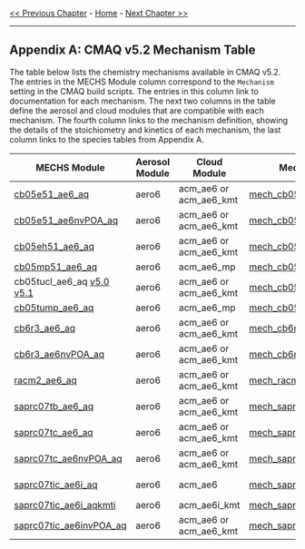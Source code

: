 <!-- BEGIN COMMENT -->

[<< Previous Chapter](CMAQ_OGD_ch13_support.md) - [Home](README.md) - [Next Chapter >>](CMAQ_OGD_glossary.md)

<!-- END COMMENT -->

* * *

## Appendix A: CMAQ v5.2 Mechanism Table 
The table below lists the chemistry mechanisms available in CMAQ v5.2.  The entries in the MECHS Module column correspond to the `Mechanism` setting in the CMAQ build scripts. The entries in this column link to documentation for each mechanism.   The next two columns in the table define the aerosol and cloud modules that are compatible with each mechanism. The fourth column links to the mechanism definition, showing the details of the stoichiometry and kinetics of each mechanism, the last column links to the species tables from Appendix A.

|**MECHS Module**|**Aerosol Module**|**Cloud Module**|**Mechanism Definition**|**Species Table**|
|---|---|---|---|---|
| [cb05e51_ae6_aq](https://www.airqualitymodeling.org/index.php/CMAQ_v5.1_CB05_updates) | aero6 | acm_ae6 or acm_ae6_kmt|[mech_cb05e51_ae6_aq.def](../../CCTM/src/MECHS/cb05e51_ae6_aq/mech_cb05e51_ae6_aq.def)|[**Table A1**](./Appendix_A/cb05e51_ae6_aq/cb05e51_ae6_aq_species_table.md)|
| [cb05e51_ae6nvPOA_aq](SemiVolPOA_pcSOA.md) | aero6 | acm_ae6 or acm_ae6_kmt|[mech_cb05e51_ae6nvPOA_aq.def](../../CCTM/src/MECHS/cb05e51_ae6nvPOA_aq/mech_cb05e51_ae6nvPOA_aq.def) | |
| [cb05eh51_ae6_aq](Halogen_Chemistry.md) | aero6 | acm_ae6 or acm_ae6_kmt| [mech_cb05eh51_ae6_aq.def](../../CCTM/src/MECHS/cb05eh51_ae6_aq/mech_cb05eh51_ae6_aq.def) | |
| [cb05mp51_ae6_aq](https://www.airqualitymodeling.org/index.php/CMAQ_v5.1_cb05mp51_ae6_aq) | aero6 | acm_ae6_mp|[mech_cb05mp51_ae6_aq.def](../../CCTM/src/MECHS/cb05mp51_ae6_aq/mech_cb05mp51_ae6_aq.def) | |
| cb05tucl_ae6_aq [v5.0](https://www.airqualitymodeling.org/index.php/CMAQv5.0_Chemistry_Notes#CB05TUCL) [v5.1](https://www.airqualitymodeling.org/index.php/CMAQ_v5.1_CB05_updates#CB05tucl_Mechanism_Updates) | aero6 | acm_ae6 or acm_ae6_kmt|[mech_cb05tucl_ae6_aq.def](../../CCTM/src/MECHS/cb05tucl_ae6_aq/mech_cb05tucl_ae6_aq.def) |[**Table A2**](./Appendix_A/cb05tucl/cb05tucl_species_table.md)|
| [cb05tump_ae6_aq](https://www.airqualitymodeling.org/index.php/CMAQ_v5.1_cb05tump_ae6_aq) | aero6 | acm_ae6_mp|[mech_cb05tump_ae6_aq.def](../../CCTM/src/MECHS/cb05tump_ae6_aq/mech_cb05tump_ae6_aq.def) | |
| [cb6r3_ae6_aq](CB6_release_notes.md) | aero6 | acm_ae6 or acm_ae6_kmt| [mech_cb6r3_ae6_aq.def](../../CCTM/src/MECHS/cb6r3_ae6_aq/mech_cb6r3_ae6_aq.def) |[**Table A3**](./Appendix_A/cb6r3_ae6_aq/CB6_species_table.md)|
| [cb6r3_ae6nvPOA_aq](SemiVolPOA_pcSOA.md) | aero6 | acm_ae6 or acm_ae6_kmt|[mech_cb6r3_ae6nvPOA_aq.def](../../CCTM/src/MECHS/cb6r3_ae6nvPOA_aq/mech_cb6r3_ae6nvPOA_aq.def) | |
| [racm2_ae6_aq](https://www.airqualitymodeling.org/index.php/CMAQv5.0.2_gas-phase_chemistry#New_Mechanism:_RACM2) | aero6 | acm_ae6 or acm_ae6_kmt|[mech_racm2_ae6_aq.def](../../CCTM/CCTM/src/MECHS/racm2_ae6_aq/mech_racm2_ae6_aq.def) |[**Table A4**](./Appendix_A/racm2_ae6_aq/racm2_ae6_aq_species_table.md)|
| [saprc07tb_ae6_aq](https://www.airqualitymodeling.org/index.php/CMAQv5.0_Chemistry_Notes#SAPRC07T) | aero6 | acm_ae6 or acm_ae6_kmt|[mech_saprc07tb_ae6_aq.def)](../../CCTM/src/MECHS/saprc07tb_ae6_aq/mech_saprc07tb_ae6_aq.def) |[**Table A5**](./Appendix_A/saprc07tb_ae6_aq/saprc07tb_ae6_aq_species_table.md)|
| [saprc07tc_ae6_aq](https://www.airqualitymodeling.org/index.php/CMAQv5.0_Chemistry_Notes#SAPRC07T) | aero6 | acm_ae6 or acm_ae6_kmt| [mech_saprc07tc_ae6_aq.def](../../CCTM/src/MECHS/saprc07tc_ae6_aq/mech_saprc07tc_ae6_aq.def) |[**Table A6**](./Appendix_A/saprc07tc_ae6_aq/saprc07tc_ae6_aq_species_table.md)|
| [saprc07tc_ae6nvPOA_aq](SemiVolPOA_pcSOA.md) | aero6 | acm_ae6 or acm_ae6_kmt|[mech_saprc07tc_ae6nvPOA_aq.def](../../CCTM/src/MECHS/saprc07tc_ae6nvPOA_aq/mech_saprc07tc_ae6nvPOA_aq.def) | |
| [saprc07tic_ae6i_aq](https://www.airqualitymodeling.org/index.php/CMAQ_v5.1_SAPRC07tic_AE6i) | aero6 | acm_ae6|[mech_saprc07tic_ae6i_aq.def](../../CCTM/src/MECHS/saprc07tic_ae6i_aq/mech_saprc07tic_ae6i_aq.def) |[**Table A7**](./Appendix_A/saprc07tic_ae6i_aq/saprc07tic_ae6i_aq_species_table.md)|
| [saprc07tic_ae6i_aqkmti](https://www.airqualitymodeling.org/index.php/CMAQv5.1_Aqueous_Chemistry#Additional_options_associated_with_AQCHEM-KMT.28I.29) | aero6 | acm_ae6i_kmt|[mech_saprc07tic_ae6i_aqkmti.def](../../CCTM/src/MECHS/saprc07tic_ae6i_aqkmti/mech_saprc07tic_ae6i_aq.def) | |
| [saprc07tic_ae6invPOA_aq](SemiVolPOA_pcSOA.md) | aero6 | acm_ae6 or acm_ae6_kmt|[mech_saprc07tic_ae6invPOA_aq.def](../../CCTM/src/MECHS/saprc07tic_ae6invPOA_aq/mech_saprc07tic_ae6invPOA_aq.def) | |
